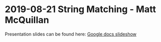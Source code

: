 # 2019-08-21 String Matching - Matt McQuillan
Presentation slides can be found here: [Google docs slideshow](https://docs.google.com/presentation/d/10je2jFppqy-n1G4epebPRIpKjdvaYvMp4ADmC1Lgm5M/edit?usp=sharing)